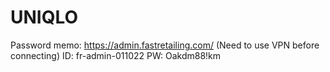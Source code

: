 # UNIQLO

Password memo:
https://admin.fastretailing.com/
(Need to use VPN before connecting)
ID: fr-admin-011022
PW: Oakdm88!km

